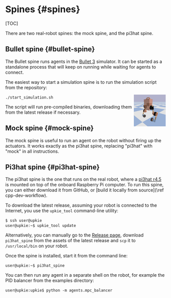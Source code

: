 # Spines {#spines}

[TOC]

There are two real-robot spines: the mock spine, and the pi3hat spine.

## Bullet spine {#bullet-spine}

The Bullet spine runs agents in the [Bullet 3](https://github.com/bulletphysics/bullet3) simulator. It can be started as a standalone process that will keep on running while waiting for agents to connect.

The easiest way to start a simulation spine is to run the simulation script from the repository:

<img src="bullet-spine.png" height="100" align="right" />

```console
./start_simulation.sh
```

The script will run pre-compiled binaries, downloading them from the latest release if necessary.

## Mock spine {#mock-spine}

The mock spine is useful to run an agent on the robot without firing up the actuators. It works exactly as the pi3hat spine, replacing "pi3hat" with "mock" in all instructions.

## Pi3hat spine {#pi3hat-spine}

The pi3hat spine is the one that runs on the real robot, where a [pi3hat r4.5](https://mjbots.com/products/mjbots-pi3hat-r4-5) is mounted on top of the onboard Raspberry Pi computer. To run this spine, you can either download it from GitHub, or [build it locally from source](\ref cpp-dev-workflow).

To download the latest release, assuming your robot is connected to the Internet, you use the `upkie_tool` command-line utility:

```console
$ ssh user@upkie
user@upkie:~$ upkie_tool update
```

Alternatively, you can manually go to the [Release page](https://github.com/upkie/upkie/releases), download `pi3hat_spine` from the assets of the latest release and `scp` it to `/usr/local/bin` on your robot.

Once the spine is installed, start it from the command line:

```console
user@upkie:~$ pi3hat_spine
```

You can then run any agent in a separate shell on the robot, for example the PID balancer from the examples directory:

```console
user@upkie:upkie$ python -m agents.mpc_balancer
```
